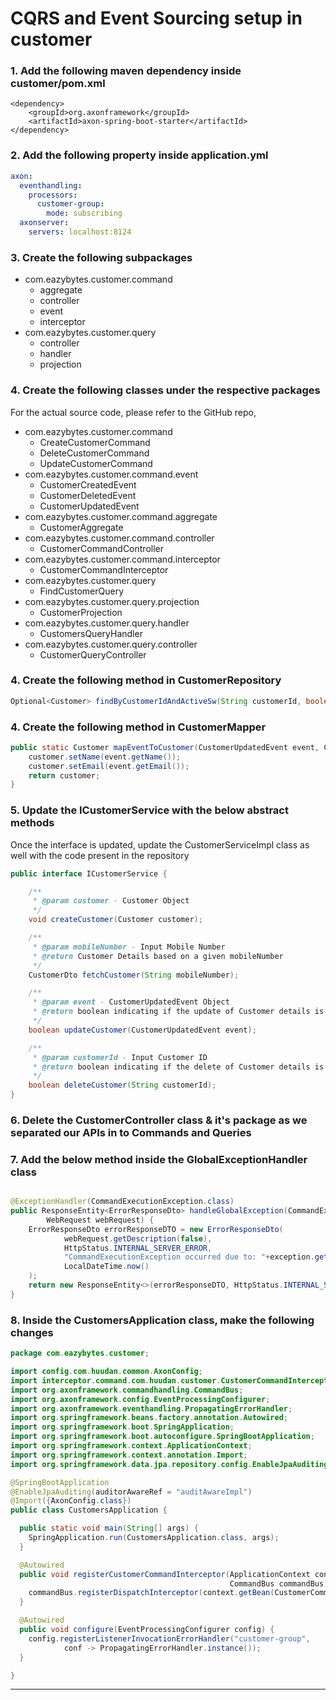 # CQRS and Event Sourcing setup in customer

### 1. Add the following maven dependency inside **customer/pom.xml**

```
<dependency>
    <groupId>org.axonframework</groupId>
    <artifactId>axon-spring-boot-starter</artifactId>
</dependency>
```

### 2. Add the following property inside application.yml

```yaml
axon:
  eventhandling:
    processors:
      customer-group:
        mode: subscribing
  axonserver:
    servers: localhost:8124
```

### 3. Create the following subpackages

- com.eazybytes.customer.command
    - aggregate
    - controller
    - event
    - interceptor
- com.eazybytes.customer.query
    - controller
    - handler
    - projection

### 4. Create the following classes under the respective packages

For the actual source code, please refer to the GitHub repo,

- com.eazybytes.customer.command
    - CreateCustomerCommand
    - DeleteCustomerCommand
    - UpdateCustomerCommand
- com.eazybytes.customer.command.event
    - CustomerCreatedEvent
    - CustomerDeletedEvent
    - CustomerUpdatedEvent
- com.eazybytes.customer.command.aggregate
    - CustomerAggregate
- com.eazybytes.customer.command.controller
    - CustomerCommandController
- com.eazybytes.customer.command.interceptor
    - CustomerCommandInterceptor
- com.eazybytes.customer.query
    - FindCustomerQuery
- com.eazybytes.customer.query.projection
    - CustomerProjection
- com.eazybytes.customer.query.handler
    - CustomersQueryHandler
- com.eazybytes.customer.query.controller
    - CustomerQueryController

### 4. Create the following method in CustomerRepository

```java
Optional<Customer> findByCustomerIdAndActiveSw(String customerId, boolean active);
```

### 4. Create the following method in CustomerMapper

```java
public static Customer mapEventToCustomer(CustomerUpdatedEvent event, Customer customer) {
    customer.setName(event.getName());
    customer.setEmail(event.getEmail());
    return customer;
}
```

### 5. Update the ICustomerService with the below abstract methods

Once the interface is updated, update the CustomerServiceImpl class as well with the code present in the repository

```java
public interface ICustomerService {

    /**
     * @param customer - Customer Object
     */
    void createCustomer(Customer customer);

    /**
     * @param mobileNumber - Input Mobile Number
     * @return Customer Details based on a given mobileNumber
     */
    CustomerDto fetchCustomer(String mobileNumber);

    /**
     * @param event - CustomerUpdatedEvent Object
     * @return boolean indicating if the update of Customer details is successful or not
     */
    boolean updateCustomer(CustomerUpdatedEvent event);

    /**
     * @param customerId - Input Customer ID
     * @return boolean indicating if the delete of Customer details is successful or not
     */
    boolean deleteCustomer(String customerId);
}
```

### 6. Delete the CustomerController class & it's package as we separated our APIs in to Commands and Queries

### 7. Add the below method inside the GlobalExceptionHandler class

```java

@ExceptionHandler(CommandExecutionException.class)
public ResponseEntity<ErrorResponseDto> handleGlobalException(CommandExecutionException exception,
        WebRequest webRequest) {
    ErrorResponseDto errorResponseDTO = new ErrorResponseDto(
            webRequest.getDescription(false),
            HttpStatus.INTERNAL_SERVER_ERROR,
            "CommandExecutionException occurred due to: "+exception.getMessage(),
            LocalDateTime.now()
    );
    return new ResponseEntity<>(errorResponseDTO, HttpStatus.INTERNAL_SERVER_ERROR);
}
```

### 8. Inside the CustomersApplication class, make the following changes

```java
package com.eazybytes.customer;

import config.com.huudan.common.AxonConfig;
import interceptor.command.com.huudan.customer.CustomerCommandInterceptor;
import org.axonframework.commandhandling.CommandBus;
import org.axonframework.config.EventProcessingConfigurer;
import org.axonframework.eventhandling.PropagatingErrorHandler;
import org.springframework.beans.factory.annotation.Autowired;
import org.springframework.boot.SpringApplication;
import org.springframework.boot.autoconfigure.SpringBootApplication;
import org.springframework.context.ApplicationContext;
import org.springframework.context.annotation.Import;
import org.springframework.data.jpa.repository.config.EnableJpaAuditing;

@SpringBootApplication
@EnableJpaAuditing(auditorAwareRef = "auditAwareImpl")
@Import({AxonConfig.class})
public class CustomersApplication {

  public static void main(String[] args) {
    SpringApplication.run(CustomersApplication.class, args);
  }

  @Autowired
  public void registerCustomerCommandInterceptor(ApplicationContext context,
                                                 CommandBus commandBus) {
    commandBus.registerDispatchInterceptor(context.getBean(CustomerCommandInterceptor.class));
  }

  @Autowired
  public void configure(EventProcessingConfigurer config) {
    config.registerListenerInvocationErrorHandler("customer-group",
            conf -> PropagatingErrorHandler.instance());
  }

}
```

---